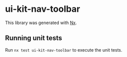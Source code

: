 # ui-kit-nav-toolbar

This library was generated with [Nx](https://nx.dev).

## Running unit tests

Run `nx test ui-kit-nav-toolbar` to execute the unit tests.
